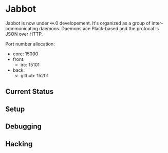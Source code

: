 Jabbot
======

Jabbot is now under ∞.0 developement. It's organized as a group of
inter-communicating daemons. Daemons ace Plack-based and the protocal
is JSON over HTTP.

Port number allocation:

- core:  15000
- front:
  - irc: 15101
- back:
  - github: 15201

Current Status
--------------

Setup
-----

Debugging
---------

Hacking
-------


